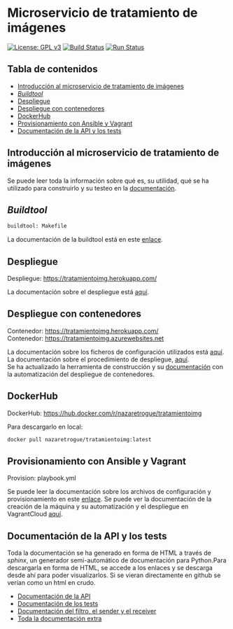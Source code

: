 # Microservicio de tratamiento de imágenes
[![License: GPL v3](https://img.shields.io/badge/License-GPLv3-blue.svg)](https://www.gnu.org/licenses/gpl-3.0)
[![Build Status](https://travis-ci.org/nazaretrogue/Microservicio-multimedia.svg?branch=master)](https://travis-ci.org/nazaretrogue/Microservicio-multimedia)
[![Run Status](https://api.shippable.com/projects/5d9d9d8227d7a00007532757/badge?branch=master)]()

## Tabla de contenidos
<!--ts-->
   * [Introducción al microservicio de tratamiento de imágenes](#Introduccion-al-microservicio-de-tratamiento-de-imagenes)
   * [*Buildtool*](#Buildtool)
   * [Despliegue](#Despliegue)
   * [Despliegue con contenedores](#Despliegue-con-contenedores)
   * [DockerHub](#DockerHub)
   * [Provisionamiento con Ansible y Vagrant](#Provisionamiento-con-Ansible-y-Vagrant)
   * [Documentación de la API y los tests](#Documentacion-de-la-API-y-los-tests)
<!--te-->

## Introducción al microservicio de tratamiento de imágenes

Se puede leer toda la información sobre qué es, su utilidad, qué se ha utilizado
para construirlo y su testeo en la [documentación](https://nazaretrogue.github.io/Microservicio-multimedia/Utilidad).

## *Buildtool*

```bash
buildtool: Makefile
```

La documentación de la buildtool está en este [enlace](https://nazaretrogue.github.io/Microservicio-multimedia/Tecnologias_usadas).

## Despliegue

Despliegue: https://tratamientoimg.herokuapp.com/

La documentación sobre el despliegue está [aquí](https://nazaretrogue.github.io/Microservicio-multimedia/PaaS).

## Despliegue con contenedores

Contenedor: https://tratamientoimg.herokuapp.com/  
Contenedor: https://tratamientoimg.azurewebsites.net

La documentación sobre los ficheros de configuración utilizados está [aquí](https://nazaretrogue.github.io/Microservicio-multimedia/docker).  
La documentación sobre el procedimiento de despliegue, [aquí](https://nazaretrogue.github.io/Microservicio-multimedia/heroku_docker).  
Se ha actualizado la herramienta de construcción y su [documentación](https://nazaretrogue.github.io/Microservicio-multimedia/Tecnologias_usadas)
con la automatización del despliegue de contenedores.

## DockerHub

DockerHub: https://hub.docker.com/r/nazaretrogue/tratamientoimg

Para descargarlo en local:

```bash
docker pull nazaretrogue/tratamientoimg:latest
```

## Provisionamiento con Ansible y Vagrant

Provision: playbook.yml

Se puede leer la documentación sobre los archivos de configuración y
provisionamiento en este [enlace](https://nazaretrogue.github.io/Microservicio-multimedia/Provisionamiento).
Se puede ver la documentación de la creación de la máquina y su automatización y
el despliegue en VagrantCloud [aquí](https://nazaretrogue.github.io/Microservicio-multimedia/Creacion). 

## Documentación de la API y los tests

Toda la documentación se ha generado en forma de HTML a través de *sphinx*, un
generador semi-automático de documentación para Python.Para descargarla en forma
de HTML, se accede a los enlaces y se descarga desde ahí para poder visualizarlos.
Si se vieran directamente en github se verían como un html en crudo.

* [Documentación de la API](https://nazaretrogue.github.io/Microservicio-multimedia/build/html/app.html)
* [Documentación de los tests](https://nazaretrogue.github.io/Microservicio-multimedia/build/html/tests.html)
* [Documentación del filtro, el sender y el receiver](https://nazaretrogue.github.io/Microservicio-multimedia/build/html/src.html)
* [Toda la documentación extra](https://nazaretrogue.github.io/Microservicio-multimedia/)
